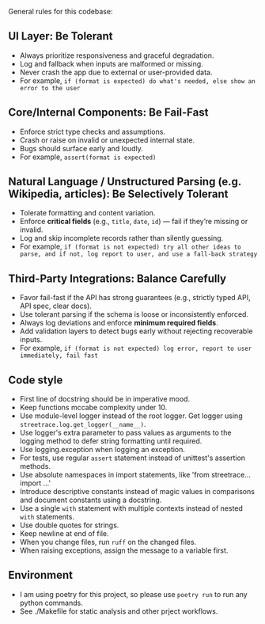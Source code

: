 General rules for this codebase:

## **UI Layer: Be Tolerant**

- Always prioritize responsiveness and graceful degradation.
- Log and fallback when inputs are malformed or missing.
- Never crash the app due to external or user-provided data.
- For example, `if (format is expected) do what's needed, else show an error to the user`

## **Core/Internal Components: Be Fail-Fast**

- Enforce strict type checks and assumptions.
- Crash or raise on invalid or unexpected internal state.
- Bugs should surface early and loudly.
- For example, `assert(format is expected)`

## **Natural Language / Unstructured Parsing (e.g. Wikipedia, articles): Be Selectively Tolerant**

- Tolerate formatting and content variation.
- Enforce **critical fields** (e.g., `title`, `date`, `id`) — fail if they’re missing or invalid.
- Log and skip incomplete records rather than silently guessing.
- For example, `if (format is not expected) try all other ideas to parse, and if not, log report to user, and use a fall-back strategy`

## **Third-Party Integrations: Balance Carefully**

- Favor fail-fast if the API has strong guarantees (e.g., strictly typed API, API spec, clear docs).
- Use tolerant parsing if the schema is loose or inconsistently enforced.
- Always log deviations and enforce **minimum required fields**.
- Add validation layers to detect bugs early without rejecting recoverable inputs.
- For example, `if (format is not expected) log error, report to user immediately, fail fast`

## Code style

- First line of docstring should be in imperative mood.
- Keep functions mccabe complexity under 10.
- Use module-level logger instead of the root logger. Get logger using `streetrace.log.get_logger(__name__)`.
- Use logger's extra parameter to pass values as arguments to the logging method to defer string formatting until required.
- Use logging.exception when logging an exception.
- For tests, use regular `assert` statement instead of unittest's assertion methods.
- Use absolute namespaces in import statements, like 'from streetrace... import ...'
- Introduce descriptive constants instead of magic values in comparisons and document constants using a docstring.
- Use a single `with` statement with multiple contexts instead of nested `with` statements.
- Use double quotes for strings.
- Keep newline at end of file.
- When you change files, run `ruff` on the changed files.
- When raising exceptions, assign the message to a variable first.

## Environment

- I am using poetry for this project, so please use `poetry run` to run any python commands.
- See ./Makefile for static analysis and other prject workflows.

